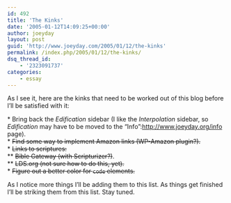```yaml
---
id: 492
title: 'The Kinks'
date: '2005-01-12T14:09:25+00:00'
author: joeyday
layout: post
guid: 'http://www.joeyday.com/2005/01/12/the-kinks'
permalink: /index.php/2005/01/12/the-kinks/
dsq_thread_id:
    - '2323091737'
categories:
    - essay
---
```


As I see it, here are the kinks that need to be worked out of this blog before I’ll be satisfied with it:

\* Bring back the *Edification* sidebar (I like the *Interpolation* sidebar, so *Edification* may have to be moved to the “Info”:http://www.joeyday.org/info page).  
\* <del>Find some way to implement Amazon links (WP-Amazon plugin?).</del>  
\* <del>Links to scriptures:</del>  
\*\* <del>Bible Gateway (with Scripturizer?)</del>.  
\*\* <del>LDS.org (not sure how to do this, yet).</del>  
\* <del>Figure out a better color for `code` elements.</del>

As I notice more things I’ll be adding them to this list. As things get finished I’ll be striking them from this list. Stay tuned.